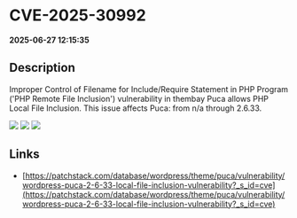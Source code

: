 # CVE-2025-30992

**2025-06-27 12:15:35**

## Description
Improper Control of Filename for Include/Require Statement in PHP Program ('PHP Remote File Inclusion') vulnerability in thembay Puca allows PHP Local File Inclusion. This issue affects Puca: from n/a through 2.6.33.

![](https://img.shields.io/static/v1?label=Score&message=8.1&color=red)
![](https://img.shields.io/static/v1?label=Severity&message=HIGH&color=red)
![](https://img.shields.io/static/v1?label=CWE&message=RFI&color=green)

## Links
- [https://patchstack.com/database/wordpress/theme/puca/vulnerability/wordpress-puca-2-6-33-local-file-inclusion-vulnerability?_s_id=cve](https://patchstack.com/database/wordpress/theme/puca/vulnerability/wordpress-puca-2-6-33-local-file-inclusion-vulnerability?_s_id=cve)
